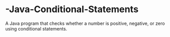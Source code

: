 # -Java-Conditional-Statements
 A Java program that checks whether a number is positive, negative, or zero using conditional statements.
